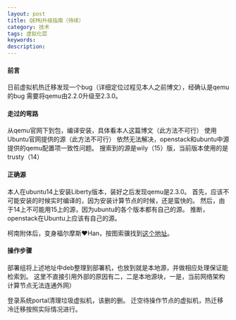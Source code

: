 ```yaml
---
layout: post
title: QEMU升级指南（待续）
category: 技术
tags: 虚拟化层
keywords: 
description: 
---
```


#### 前言 ####

日前虚拟机热迁移发现一个bug（详细定位过程见本人之前博文），经确认是qemu的bug
需要将qemu由2.2.0升级至2.3.0。

#### 走过的弯路 ####

从qemu官网下到包，编译安装，具体看本人这篇博文（此方法不可行）
使用Ubuntu官网提供的源（此方法不可行）
依然无法解决，openstack和ubuntu中源提供的qemu配置项一致性问题。
搜索到的源是wily（15）版，当前版本使用的是trusty（14）

#### 正确源 ####

本人在ubuntu14上安装Liberty版本，装好之后发现qemu是2.3.0。
首先，应该不可能安装的时候实时编译的，因为安装计算节点的时候，还是蛮快的。
然后，由于14上不可能用15上的源，因为ubuntu的各个版本都有自己的源。
推断，openstack在Ubuntu上应该有自己的源。

柯南附体后，变身福尔摩斯♥Han，按图索骥找到[这个地址](http://ppa.launchpad.net/ubuntu-cloud-archive/liberty-staging/ubuntu/pool/main/q/qemu/)。

#### 操作步骤 ####

部署组将上述地址中deb整理到部署机，也放到就是本地源，并做相应处理保证能检索到。
这里不直接引用外部的原因有二，二是本地源块，一是，当前网络架构计算节点无法连通外网）

登录系统portal清理垃圾虚拟机，该删的删。
迁空待操作节点的虚拟机，热迁移冷迁移按照实际情况进行。


